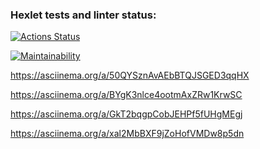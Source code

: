 ### Hexlet tests and linter status:
[![Actions Status](https://github.com/Nadezhda-97/frontend-project-lvl1/workflows/hexlet-check/badge.svg)](https://github.com/Nadezhda-97/frontend-project-lvl1/actions)

[![Maintainability](https://api.codeclimate.com/v1/badges/3fe04aa56a1f937cacd6/maintainability)](https://codeclimate.com/github/Nadezhda-97/frontend-project-lvl1/maintainability)

https://asciinema.org/a/50QYSznAvAEbBTQJSGED3qqHX

https://asciinema.org/a/BYgK3nlce4ootmAxZRw1KrwSC

https://asciinema.org/a/GkT2bqgpCobJEHPf5fUHgMEgj

https://asciinema.org/a/xal2MbBXF9jZoHofVMDw8p5dn



